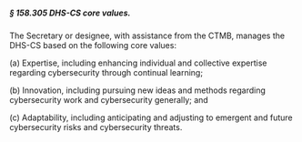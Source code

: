 ##### § 158.305 DHS-CS core values. #####

The Secretary or designee, with assistance from the CTMB, manages the DHS-CS based on the following core values:

(a) Expertise, including enhancing individual and collective expertise regarding cybersecurity through continual learning;

(b) Innovation, including pursuing new ideas and methods regarding cybersecurity work and cybersecurity generally; and

(c) Adaptability, including anticipating and adjusting to emergent and future cybersecurity risks and cybersecurity threats.